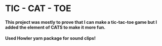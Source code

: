 # TIC - CAT - TOE 

#### This project was mostly to prove that I can make a tic-tac-toe game but I added the element of CATS to make it more fun. 

#### Used Howler yarn package for sound clips! 